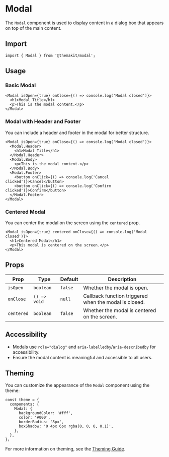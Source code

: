 # Modal

The `Modal` component is used to display content in a dialog box that appears on top of the main content.

## Import

```tsx
import { Modal } from '@themakit/modal';
```

## Usage

### Basic Modal

```tsx
<Modal isOpen={true} onClose={() => console.log('Modal closed')}>
  <h1>Modal Title</h1>
  <p>This is the modal content.</p>
</Modal>
```

### Modal with Header and Footer

You can include a header and footer in the modal for better structure.

```tsx
<Modal isOpen={true} onClose={() => console.log('Modal closed')}>
  <Modal.Header>
    <h1>Modal Title</h1>
  </Modal.Header>
  <Modal.Body>
    <p>This is the modal content.</p>
  </Modal.Body>
  <Modal.Footer>
    <button onClick={() => console.log('Cancel clicked')}>Cancel</button>
    <button onClick={() => console.log('Confirm clicked')}>Confirm</button>
  </Modal.Footer>
</Modal>
```

### Centered Modal

You can center the modal on the screen using the `centered` prop.

```tsx
<Modal isOpen={true} centered onClose={() => console.log('Modal closed')}>
  <h1>Centered Modal</h1>
  <p>This modal is centered on the screen.</p>
</Modal>
```

## Props

| Prop         | Type                | Default   | Description                                      |
|--------------|---------------------|-----------|--------------------------------------------------|
| `isOpen`     | `boolean`           | `false`   | Whether the modal is open.                      |
| `onClose`    | `() => void`        | `null`    | Callback function triggered when the modal is closed. |
| `centered`   | `boolean`           | `false`   | Whether the modal is centered on the screen.    |

## Accessibility

- Modals use `role="dialog"` and `aria-labelledby`/`aria-describedby` for accessibility.
- Ensure the modal content is meaningful and accessible to all users.

## Theming

You can customize the appearance of the `Modal` component using the theme:

```tsx
const theme = {
  components: {
    Modal: {
      backgroundColor: '#fff',
      color: '#000',
      borderRadius: '8px',
      boxShadow: '0 4px 6px rgba(0, 0, 0, 0.1)',
    },
  },
};
```

For more information on theming, see the [Theming Guide](../../../theming/overview).